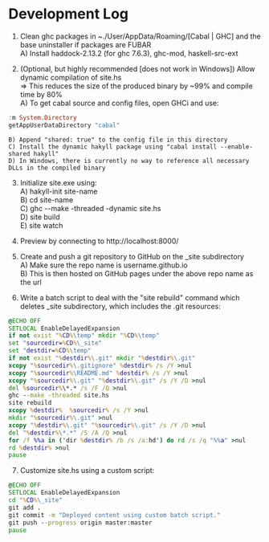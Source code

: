 Development Log
=====

1. Clean ghc packages in ~./User/AppData/Roaming/[Cabal | GHC] and the base uninstaller if packages are FUBAR  
	A) Install haddock-2.13.2 (for ghc 7.6.3), ghc-mod, haskell-src-ext

2. (Optional, but highly recommended [does not work in Windows]) Allow dynamic compilation of site.hs  
	=> This reduces the size of the produced binary by ~99% and compile time by 80%  
	A) To get cabal source and config files, open GHCi and use:  
````haskell
:m System.Directory
getAppUserDataDirectory "cabal"
````
	B) Append "shared: true" to the config file in this directory  
	C) Install the dynamic hakyll package using "cabal install --enable-shared hakyll"  
	D) In Windows, there is currently no way to reference all necessary DLLs in the compiled binary

3. Initialize site.exe using:  
	A) hakyll-init site-name  
	B) cd site-name  
	C) ghc --make -threaded -dynamic site.hs  
	D) site build  
	E) site watch
	
4. Preview by connecting to http://localhost:8000/

5. Create and push a git repository to GitHub on the _site subdirectory  
	A) Make sure the repo name is username.github.io  
	B) This is then hosted on GitHub pages under the above repo name as the url

6. Write a batch script to deal with the "site rebuild" command which deletes _site subdirectory, which includes the .git resources:  

````bat
@ECHO OFF  
SETLOCAL EnableDelayedExpansion  
if not exist "%CD%\temp" mkdir "%CD%\temp"  
set "sourcedir=%CD%\_site"  
set "destdir=%CD%\temp"  
if not exist "%destdir%\.git" mkdir "%destdir%\.git"  
xcopy "%sourcedir%\.gitignore" %destdir% /s /Y >nul  
xcopy "%sourcedir%\README.md" %destdir% /s /Y >nul  
xcopy "%sourcedir%\.git" "%destdir%\.git" /s /Y /D >nul  
del %sourcedir%\*.* /s /F /Q >nul  
ghc --make -threaded site.hs  
site rebuild  
xcopy %destdir%  %sourcedir% /s /Y >nul  
mkdir "%sourcedir%\.git" >nul  
xcopy "%destdir%\.git" "%sourcedir%\.git" /s /Y /D >nul  
del "%destdir%\*.*" /S /A /Q >nul  
for /f %%a in ('dir %destdir% /b /s /a:hd') do rd /s /q "%%a" >nul  
rd %destdir% >nul  
pause
````

7. Customize site.hs using a custom script:

````bat
@ECHO OFF  
SETLOCAL EnableDelayedExpansion  
cd "%CD%\_site"  
git add .  
git commit -m "Deployed content using custom batch script."  
git push --progress origin master:master  
pause
````